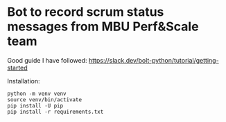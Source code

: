 Bot to record scrum status messages from MBU Perf&Scale team
============================================================

Good guide I have followed: <https://slack.dev/bolt-python/tutorial/getting-started>

Installation:

    python -m venv venv
    source venv/bin/activate
    pip install -U pip
    pip install -r requirements.txt
